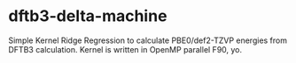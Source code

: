 # dftb3-delta-machine
Simple Kernel Ridge Regression to calculate PBE0/def2-TZVP energies from DFTB3 calculation. Kernel is written in OpenMP parallel F90, yo.
